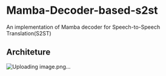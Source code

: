 # Mamba-Decoder-based-s2st
An implementation of Mamba decoder for Speech-to-Speech Translation(S2ST)
## Architeture
![Uploading image.png…]()
